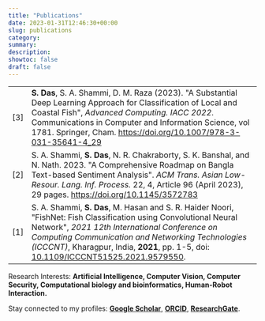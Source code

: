 ```yaml
---
title: "Publications"
date: 2023-01-31T12:46:30+00:00
slug: publications
category:
summary: 
description: 
showtoc: false
draft: false
---
```


|     |  	|
| --- | --- |
| [3] | **S. Das**, S. A. Shammi, D. M. Raza (2023). "A Substantial Deep Learning Approach for Classification of Local and Coastal Fish",  *Advanced Computing. IACC 2022*. Communications in Computer and Information Science, vol 1781. Springer, Cham. https://doi.org/10.1007/978-3-031-35641-4_29	|
| [2] | S. A. Shammi, **S. Das**, N. R. Chakraborty, S. K. Banshal, and N. Nath. 2023. "A Comprehensive Roadmap on Bangla Text-based Sentiment Analysis". *ACM Trans. Asian Low-Resour. Lang. Inf. Process.* 22, 4, Article 96 (April 2023), 29 pages. https://doi.org/10.1145/3572783	|
| [1] | S. A. Shammi, **S. Das**, M. Hasan and S. R. Haider Noori, "FishNet: Fish Classification using Convolutional Neural Network", *2021 12th International Conference on Computing Communication and Networking Technologies (ICCCNT)*, Kharagpur, India, **2021**, pp. 1-5, doi: [10.1109/ICCCNT51525.2021.9579550](https://doi.org/10.1109/ICCCNT51525.2021.9579550).	|


Research Interests: **Artificial Intelligence, Computer Vision, Computer Security, Computational biology and bioinformatics, Human-Robot Interaction.**  

Stay connected to my profiles: [**Google Scholar**](https://scholar.google.com/citations?user=nhwX5xQAAAAJ&hl=en), [**ORCID**](https://orcid.org/0000-0002-9641-2864), [**ResearchGate**](https://www.researchgate.net/profile/Sajal-Das-7).